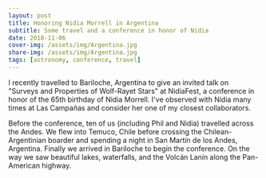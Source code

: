 ```yaml
---
layout: post
title: Honoring Nidia Morrell in Argentina
subtitle: Some travel and a conference in honor of Nidia
date: 2018-11-06
cover-img: /assets/img/Argentina.jpg
share-img: /assets/img/Argentina.jpg
tags: [astronomy, conference, travel]
---
```

I recently travelled to Bariloche, Argentina to give an invited talk on "Surveys and Properties of Wolf-Rayet Stars" at NidiaFest, a conference in honor of the 65th birthday of Nidia Morrell. I've observed with Nidia many times at Las Campañas and consider her one of my closest collaborators.

Before the conference, ten of us (including Phil and Nidia) travelled across the Andes. We flew into Temuco, Chile before crossing the Chilean-Argentinian boarder and spending a night in San Martín de los Andes, Argentina. Finally we arrived in Bariloche to begin the conference. On the way we saw beautiful lakes, waterfalls, and the Volcán Lanín along the Pan-American highway.
